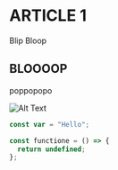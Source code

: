 # ARTICLE 1

Blip Bloop

## BLOOOOP

poppopopo

![Alt Text](https://media.giphy.com/media/vFKqnCdLPNOKc/giphy.gif)

```javascript
const var = "Hello";

const functione = () => {
  return undefined;
};
```
